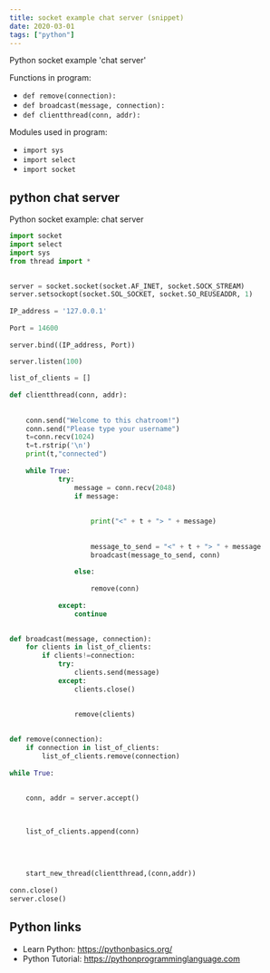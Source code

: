 ```yaml
---
title: socket example chat server (snippet)
date: 2020-03-01
tags: ["python"]
---
```

Python socket example 'chat server'

Functions in program: 
* `def remove(connection):`
* `def broadcast(message, connection):`
* `def clientthread(conn, addr):`

Modules used in program: 
* `import sys`
* `import select`
* `import socket`

## python chat server

Python socket example: chat server

```python
import socket
import select
import sys
from thread import *
 

server = socket.socket(socket.AF_INET, socket.SOCK_STREAM)
server.setsockopt(socket.SOL_SOCKET, socket.SO_REUSEADDR, 1)
 
IP_address = '127.0.0.1'
 
Port = 14600
 
server.bind((IP_address, Port))

server.listen(100)
 
list_of_clients = []
 
def clientthread(conn, addr):
 
   
    conn.send("Welcome to this chatroom!")
    conn.send("Please type your username")
    t=conn.recv(1024)
    t=t.rstrip('\n')
    print(t,"connected")
 
    while True:
            try:
                message = conn.recv(2048)
                if message:
 
                    
                    print("<" + t + "> " + message)
 
                  
                    message_to_send = "<" + t + "> " + message
                    broadcast(message_to_send, conn)
 
                else:
                    
                    remove(conn)
 
            except:
                continue
 

def broadcast(message, connection):
    for clients in list_of_clients:
        if clients!=connection:
            try:
                clients.send(message)
            except:
                clients.close()
 
                
                remove(clients)
 

def remove(connection):
    if connection in list_of_clients:
        list_of_clients.remove(connection)
 
while True:
 
    
    conn, addr = server.accept()

 
    
    list_of_clients.append(conn)
 
    
 
    
    start_new_thread(clientthread,(conn,addr))    
 
conn.close()
server.close()

```

## Python links

- Learn Python: https://pythonbasics.org/
- Python Tutorial: https://pythonprogramminglanguage.com

